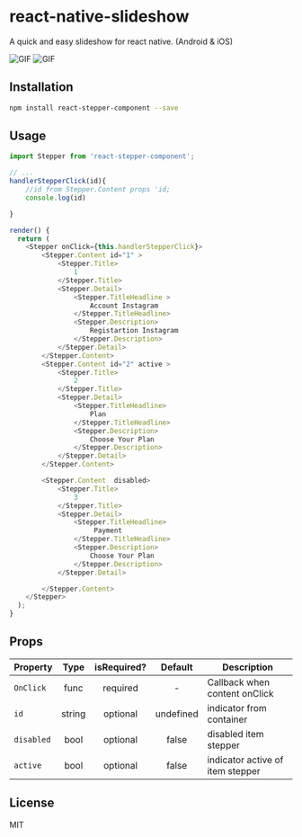 # react-native-slideshow
A quick and easy slideshow for react native. (Android & iOS)

![GIF](demo1.gif) ![GIF](demo2.gif)

## Installation

```bash
npm install react-stepper-component --save
```

## Usage

```javascript
import Stepper from 'react-stepper-component';

// ...
handlerStepperClick(id){
    //id from Stepper.Content props 'id;
    console.log(id)

}

render() {
  return (
    <Stepper onClick={this.handlerStepperClick}>
        <Stepper.Content id="1" >
            <Stepper.Title>
                1
            </Stepper.Title>
            <Stepper.Detail>
                <Stepper.TitleHeadline >
                    Account Instagram
                </Stepper.TitleHeadline>
                <Stepper.Description>
                    Registartion Instagram
                </Stepper.Description>
            </Stepper.Detail>
        </Stepper.Content>
        <Stepper.Content id="2" active >
            <Stepper.Title>
                2
            </Stepper.Title>
            <Stepper.Detail>
                <Stepper.TitleHeadline>
                    Plan
                </Stepper.TitleHeadline>
                <Stepper.Description>
                    Choose Your Plan
                </Stepper.Description>
            </Stepper.Detail>
        </Stepper.Content>

        <Stepper.Content  disabled>
            <Stepper.Title>
                3
            </Stepper.Title>
            <Stepper.Detail>
                <Stepper.TitleHeadline>
                     Payment
                </Stepper.TitleHeadline>
                <Stepper.Description>
                    Choose Your Plan
                </Stepper.Description>
            </Stepper.Detail>

        </Stepper.Content>
    </Stepper>
  );
}
```

## Props

| Property | Type | isRequired? | Default | Description |
| --- | :---: | :---: | :---: | --- |
| `OnClick` | func | required | - | Callback when content onClick |
| `id` | string | optional | undefined | indicator from container |
| `disabled` | bool | optional | false | disabled item stepper|
| `active` | bool | optional | false | indicator active of item stepper |


## License
MIT